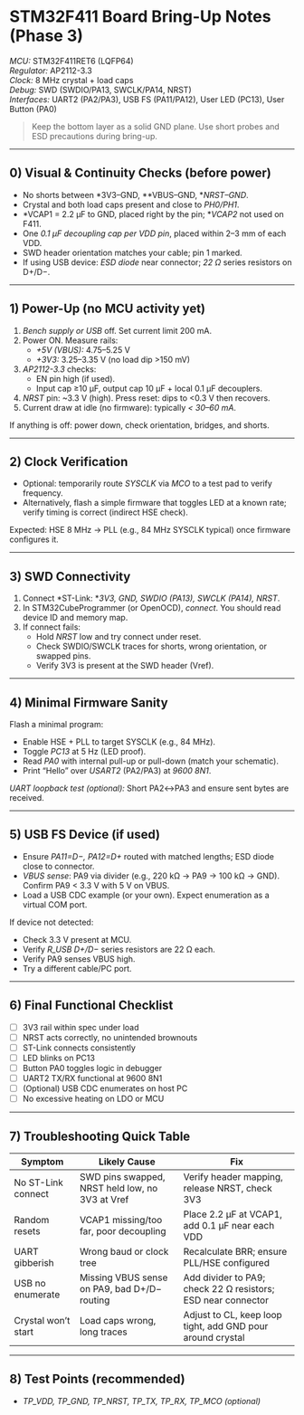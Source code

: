 # STM32F411 Board Bring-Up Notes (Phase 3)

*MCU:* STM32F411RET6 (LQFP64)  
*Regulator:* AP2112-3.3  
*Clock:* 8 MHz crystal + load caps  
*Debug:* SWD (SWDIO/PA13, SWCLK/PA14, NRST)  
*Interfaces:* UART2 (PA2/PA3), USB FS (PA11/PA12), User LED (PC13), User Button (PA0)

> Keep the bottom layer as a solid GND plane. Use short probes and ESD precautions during bring-up.

---

## 0) Visual & Continuity Checks (before power)
- No shorts between *3V3–GND, **VBUS–GND, **NRST–GND*.
- Crystal and both load caps present and close to *PH0/PH1*.
- *VCAP1 = 2.2 µF to GND, placed right by the pin; **VCAP2* not used on F411.
- One *0.1 µF decoupling cap per VDD pin*, placed within 2–3 mm of each VDD.
- SWD header orientation matches your cable; pin 1 marked.
- If using USB device: *ESD diode* near connector; *22 Ω* series resistors on D+/D−.

---

## 1) Power-Up (no MCU activity yet)
1. *Bench supply or USB* off. Set current limit 200 mA.
2. Power ON. Measure rails:
   - *+5V (VBUS):* 4.75–5.25 V
   - *+3V3:* 3.25–3.35 V (no load dip >150 mV)
3. *AP2112-3.3* checks:
   - EN pin high (if used).
   - Input cap ≥10 µF, output cap 10 µF + local 0.1 µF decouplers.
4. *NRST* pin: ~3.3 V (high). Press reset: dips to <0.3 V then recovers.
5. Current draw at idle (no firmware): typically *< 30–60 mA*.

If anything is off: power down, check orientation, bridges, and shorts.

---

## 2) Clock Verification
- Optional: temporarily route *SYSCLK* via *MCO* to a test pad to verify frequency.
- Alternatively, flash a simple firmware that toggles LED at a known rate; verify timing is correct (indirect HSE check).

Expected: HSE 8 MHz → PLL (e.g., 84 MHz SYSCLK typical) once firmware configures it.

---

## 3) SWD Connectivity
1. Connect *ST-Link: **3V3, GND, SWDIO (PA13), SWCLK (PA14), NRST*.
2. In STM32CubeProgrammer (or OpenOCD), *connect*. You should read device ID and memory map.
3. If connect fails:
   - Hold *NRST* low and try connect under reset.
   - Check SWDIO/SWCLK traces for shorts, wrong orientation, or swapped pins.
   - Verify 3V3 is present at the SWD header (Vref).

---

## 4) Minimal Firmware Sanity
Flash a minimal program:
- Enable HSE + PLL to target SYSCLK (e.g., 84 MHz).
- Toggle *PC13* at 5 Hz (LED proof).
- Read *PA0* with internal pull-up or pull-down (match your schematic).
- Print “Hello” over *USART2* (PA2/PA3) at *9600 8N1*.

*UART loopback test (optional):* Short PA2↔PA3 and ensure sent bytes are received.

---

## 5) USB FS Device (if used)
- Ensure *PA11=D−, PA12=D+* routed with matched lengths; ESD diode close to connector.
- *VBUS sense*: PA9 via divider (e.g., 220 kΩ → PA9 → 100 kΩ → GND). Confirm PA9 < 3.3 V with 5 V on VBUS.
- Load a USB CDC example (or your own). Expect enumeration as a virtual COM port.

If device not detected:
- Check 3.3 V present at MCU.
- Verify *R_USB D+/D−* series resistors are 22 Ω each.
- Verify PA9 senses VBUS high.
- Try a different cable/PC port.

---

## 6) Final Functional Checklist
- [ ] 3V3 rail within spec under load
- [ ] NRST acts correctly, no unintended brownouts
- [ ] ST-Link connects consistently
- [ ] LED blinks on PC13
- [ ] Button PA0 toggles logic in debugger
- [ ] UART2 TX/RX functional at 9600 8N1
- [ ] (Optional) USB CDC enumerates on host PC
- [ ] No excessive heating on LDO or MCU

---

## 7) Troubleshooting Quick Table
| Symptom | Likely Cause | Fix |
|---|---|---|
| No ST-Link connect | SWD pins swapped, NRST held low, no 3V3 at Vref | Verify header mapping, release NRST, check 3V3 |
| Random resets | VCAP1 missing/too far, poor decoupling | Place 2.2 µF at VCAP1, add 0.1 µF near each VDD |
| UART gibberish | Wrong baud or clock tree | Recalculate BRR; ensure PLL/HSE configured |
| USB no enumerate | Missing VBUS sense on PA9, bad D+/D− routing | Add divider to PA9; check 22 Ω resistors; ESD near connector |
| Crystal won’t start | Load caps wrong, long traces | Adjust to CL, keep loop tight, add GND pour around crystal |

---

## 8) Test Points (recommended)
- *TP_VDD, TP_GND, TP_NRST, TP_TX, TP_RX, TP_MCO (optional)*
